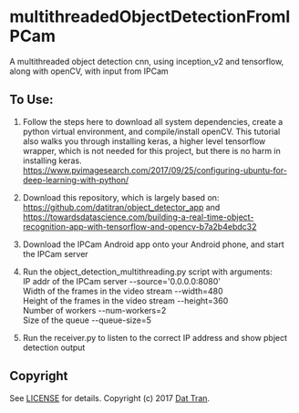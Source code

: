 # multithreadedObjectDetectionFromIPCam
A multithreaded object detection cnn, using inception_v2 and tensorflow, along with openCV, with input from IPCam

## To Use:  

1. Follow the steps here to download all system dependencies, create a python virtual environment, and compile/install openCV. This tutorial also walks you through installing keras, a higher level tensorflow wrapper, which is not needed for this project, but there is no harm in installing keras.  
https://www.pyimagesearch.com/2017/09/25/configuring-ubuntu-for-deep-learning-with-python/  

2. Download this repository, which is largely based on:  
https://github.com/datitran/object_detector_app and https://towardsdatascience.com/building-a-real-time-object-recognition-app-with-tensorflow-and-opencv-b7a2b4ebdc32  

3. Download the IPCam Android app onto your Android phone, and start the IPCam server  

4. Run the object_detection_multithreading.py script with arguments:  
    IP addr of the IPCam server --source='0.0.0.0:8080'  
    Width of the frames in the video stream --width=480  
    Height of the frames in the video stream --height=360  
    Number of workers --num-workers=2  
    Size of the queue --queue-size=5  
    
5. Run the receiver.py to listen to the correct IP address and show pbject detection output  

## Copyright

See [LICENSE](LICENSE) for details.
Copyright (c) 2017 [Dat Tran](http://www.dat-tran.com/).
